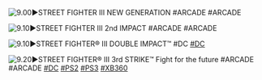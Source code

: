 <!--

<details>
<summary>layout: page
title: "STREET FIGTHER III"
permalink: https://jeuxsf.github.io/JSF/sony/title/

</details>
  
#### hidden field with metadata

-->

![9.00►STREET FIGHTER III NEW GENERATION #ARCADE](https://images.launchbox-app.com/sfiiij.png)
#ARCADE

![9.10►STREET FIGHTER III 2nd IMPACT #ARCADE](https://www.arcade-fighter.com/images/flyers-marquee/sf3-2nd-impact-flyer.jpg)
#ARCADE

![9.10►STREET FIGHTER® III DOUBLE IMPACT™ #DC](https://www.mobygames.com/images/covers/l/253270-street-fighter-iii-double-impact-dreamcast-front-cover.png)
[#DC]()

![9.20►STREET FIGHTER® III 3rd STRIKE™ Fight for the future #ARCADE](https://flyers.arcade-museum.com/flyers_video/capcom/10012201.jpg)
#ARCADE [#DC]() [#PS2]() [#PS3]() [#XB360]()
